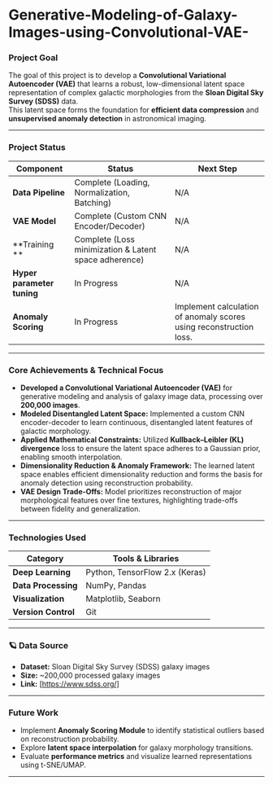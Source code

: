 # Generative-Modeling-of-Galaxy-Images-using-Convolutional-VAE-


###  Project Goal
The goal of this project is to develop a **Convolutional Variational Autoencoder (VAE)** that learns a robust, low-dimensional latent space representation of complex galactic morphologies from the **Sloan Digital Sky Survey (SDSS)** data.  
This latent space forms the foundation for **efficient data compression** and **unsupervised anomaly detection** in astronomical imaging.

---

### Project Status

| Component          | Status                                            | Next Step                                                                 |
|--------------------|---------------------------------------------------|---------------------------------------------------------------------------|
| **Data Pipeline**  |  Complete (Loading, Normalization, Batching)     | N/A                                                                       |
| **VAE Model**      |  Complete (Custom CNN Encoder/Decoder)           | N/A                                                                       |
| **Training **       |  Complete (Loss minimization & Latent space adherence) | N/A                                                                 |
| **Hyper parameter tuning**       | In Progress                        | N/A                                                                 |
| **Anomaly Scoring**|  In Progress                                     | Implement calculation of anomaly scores using reconstruction loss.        |

---

###  Core Achievements & Technical Focus

- **Developed a Convolutional Variational Autoencoder (VAE)** for generative modeling and analysis of galaxy image data, processing over **200,000 images**.  
- **Modeled Disentangled Latent Space:** Implemented a custom CNN encoder-decoder to learn continuous, disentangled latent features of galactic morphology.  
- **Applied Mathematical Constraints:** Utilized **Kullback–Leibler (KL) divergence** loss to ensure the latent space adheres to a Gaussian prior, enabling smooth interpolation.  
- **Dimensionality Reduction & Anomaly Framework:** The learned latent space enables efficient dimensionality reduction and forms the basis for anomaly detection using reconstruction probability.  
- **VAE Design Trade-Offs:** Model prioritizes reconstruction of major morphological features over fine textures, highlighting trade-offs between fidelity and generalization.

---

###  Technologies Used

| Category | Tools & Libraries |
|-----------|-------------------|
| **Deep Learning** | Python, TensorFlow 2.x (Keras) |
| **Data Processing** | NumPy, Pandas |
| **Visualization** | Matplotlib, Seaborn |
| **Version Control** | Git |

---

### 🪐 Data Source

- **Dataset:** Sloan Digital Sky Survey (SDSS) galaxy images  
- **Size:** ~200,000 processed galaxy images  
- **Link:** [https://www.sdss.org/]  

---

###  Future Work

- Implement **Anomaly Scoring Module** to identify statistical outliers based on reconstruction probability.  
- Explore **latent space interpolation** for galaxy morphology transitions.  
- Evaluate **performance metrics** and visualize learned representations using t-SNE/UMAP.

---



